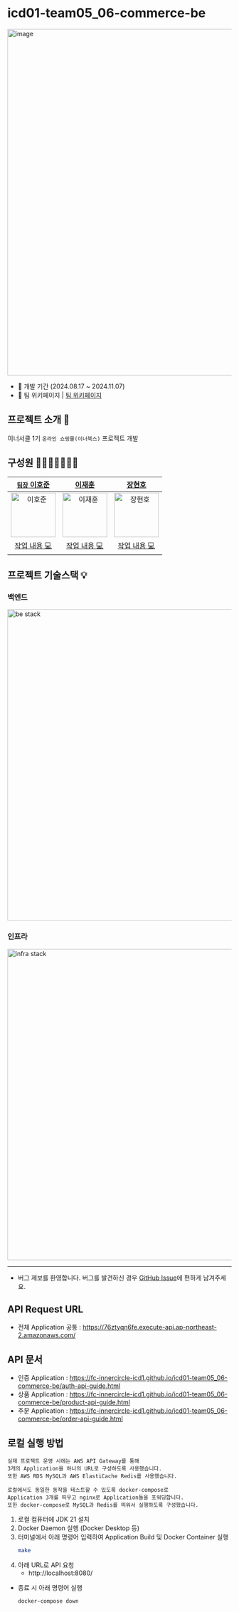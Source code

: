 # icd01-team05_06-commerce-be
<img width="779" alt="image" src="https://github.com/user-attachments/assets/ddf08a52-1a92-40a1-99e9-df6c606b70e5">


- 🚚 개발 기간 (2024.08.17 ~ 2024.11.07)
- 📝 팀 위키페이지 | [팀 위키페이지](https://github.com/FC-InnerCircle/icd01-team05_06-commerce-be/wiki)

## 프로젝트 소개 📝
이너서클 1기 `온라인 쇼핑몰(이너북스)` 프로젝트 개발

## 구성원 👨‍👨‍👧‍👧👩‍👦‍👦
|  [`팀장` 이호준](https://github.com/psh10066)|  [이재훈](https://github.com/hun-cloud)  |  [장현호](https://github.com/hyunolike)  | 
| :----------: |  :--------:  |  :--------:  |  
| <img src="https://avatars.githubusercontent.com/psh10066" width=100px alt="이호준"/>| <img src="https://avatars.githubusercontent.com/hun-cloud" width=100px alt="이재훈"/>  | <img src="https://avatars.githubusercontent.com/hyunolike" width=100px alt="장현호"/> |
|<a href="https://github.com/FC-InnerCircle/icd01-team05_06-commerce-be/commits/main?author=psh10066" title="Code">작업 내용 💻</a>|<a href="https://github.com/FC-InnerCircle/icd01-team05_06-commerce-be/commits/main?author=hun-cloud" title="Code">작업 내용 💻</a>|<a href="https://github.com/FC-InnerCircle/icd01-team05_06-commerce-be/commits/main?author=hyunolike" title="Code">작업 내용 💻</a>|

## 프로젝트 기술스택 💡
### 백엔드 
<img width="700" alt="be stack" src="https://github.com/user-attachments/assets/9c8fe3b2-bd59-4942-a926-97e665ff5455">

### 인프라 
<img width="700" alt="infra stack" src="https://github.com/user-attachments/assets/236f249b-2311-4c8b-b9f6-08883a663f3f">

---

- 버그 제보를 환영합니다. 버그를 발견하신 경우 [GitHub Issue](https://github.com/FC-InnerCircle/icd01-team05_06-commerce-be/issues)에 편하게
  남겨주세요.

<!-- ## 기술 스택

```
Kotlin 1.9.24 & JDK 21
Spring Boot 3.3.2
Gradle 8.8

MySQL
Spring Data JPA
Kotlin JDSL
Redis

JUnit5
RestDocs
```
--> 

## API Request URL
- 전체 Application 공통 : https://76ztyqn6fe.execute-api.ap-northeast-2.amazonaws.com/

## API 문서
- 인증 Application : https://fc-innercircle-icd1.github.io/icd01-team05_06-commerce-be/auth-api-guide.html
- 상품 Application : https://fc-innercircle-icd1.github.io/icd01-team05_06-commerce-be/product-api-guide.html
- 주문 Application : https://fc-innercircle-icd1.github.io/icd01-team05_06-commerce-be/order-api-guide.html

## 로컬 실행 방법

```
실제 프로젝트 운영 시에는 AWS API Gateway를 통해
3개의 Application을 하나의 URL로 구성하도록 사용했습니다.
또한 AWS RDS MySQL과 AWS ElastiCache Redis를 사용했습니다. 

로컬에서도 동일한 동작을 테스트할 수 있도록 docker-compose로
Application 3개를 띄우고 nginx로 Application들을 포워딩합니다.
또한 docker-compose로 MySQL과 Redis를 띄워서 실행하도록 구성했습니다. 
```

1. 로컬 컴퓨터에 JDK 21 설치
2. Docker Daemon 실행 (Docker Desktop 등)
3. 터미널에서 아래 명령어 입력하여 Application Build 및 Docker Container 실행
    ```bash
    make
    ```
4. 아래 URL로 API 요청
    - http://localhost:8080/

- 종료 시 아래 명령어 실행
    ```
    docker-compose down
    ```
